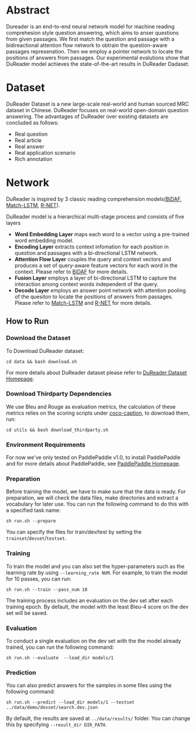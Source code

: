 # Abstract
Dureader is an end-to-end neural network model for machine reading comprehesion style question answering, which aims to anser questions from given passages. We first match the question and passage with a bidireactional attention flow network to obtrain the question-aware passages represenation. Then we employ a pointer network to locate the positions of answers from passages. Our experimental evalutions show that DuReader model achieves the state-of-the-art results in DuReader Dadaset.
# Dataset
DuReader Dataset is a new large-scale real-world and human sourced MRC dataset in Chinese. DuReader focuses on real-world open-domain question answering. The advantages of DuReader over existing datasets are concluded as follows:
 - Real question
 - Real article
 - Real answer
 - Real application scenario
 - Rich annotation

# Network
DuReader is inspired by 3 classic reading comprehension models([BiDAF](https://arxiv.org/abs/1611.01603), [Match-LSTM](https://arxiv.org/abs/1608.07905), [R-NET](https://www.microsoft.com/en-us/research/wp-content/uploads/2017/05/r-net.pdf)).

DuReader model is a hierarchical multi-stage process and consists of five layers

- **Word Embedding Layer** maps each word to a vector using a pre-trained word embedding model.
- **Encoding Layer** extracts context infomation for each position in question and passages with a bi-directional LSTM network.
- **Attention Flow Layer** couples the query and context vectors and produces a set of query-aware feature vectors for each word in the context. Please refer to [BiDAF](https://arxiv.org/abs/1611.01603) for more details.
- **Fusion Layer** employs a layer of bi-directional LSTM to capture the interaction among context words independent of the query.
- **Decode Layer** employs an answer point network with attention pooling of the quesiton to locate the positions of answers from passages. Please refer to [Match-LSTM](https://arxiv.org/abs/1608.07905) and [R-NET](https://www.microsoft.com/en-us/research/wp-content/uploads/2017/05/r-net.pdf) for more details.

## How to Run
### Download the Dataset
To Download DuReader dataset:
```
cd data && bash download.sh
```
For more details about DuReader dataset please refer to [DuReader Dataset Homepage](https://ai.baidu.com//broad/subordinate?dataset=dureader).

### Download Thirdparty Dependencies
We use Bleu and Rouge as evaluation metrics, the calculation of these metrics relies on the scoring scripts under [coco-caption](https://github.com/tylin/coco-caption), to download them, run:

```
cd utils && bash download_thirdparty.sh
```
### Environment Requirements
For now we've only tested on PaddlePaddle v1.0, to install PaddlePaddle and for more details about PaddlePaddle, see [PaddlePaddle Homepage](http://paddlepaddle.org).

### Preparation
Before training the model, we have to make sure that the data is ready. For preparation, we will check the data files, make directories and extract a vocabulary for later use. You can run the following command to do this with a specified task name:

```
sh run.sh --prepare
```
You can specify the files for train/dev/test by setting the `trainset`/`devset`/`testset`.
### Training
To train the model and you can also set the hyper-parameters such as the learning rate by using `--learning_rate NUM`. For example, to train the model for 10 passes, you can run:

```
sh run.sh --train --pass_num 10
```

The training process includes an evaluation on the dev set after each training epoch. By default, the model with the least Bleu-4 score on the dev set will be saved.

### Evaluation
To conduct a single evaluation on the dev set with the the model already trained, you can run the following command:

```
sh run.sh --evaluate  --load_dir models/1
```

### Prediction
You can also predict answers for the samples in some files using the following command:

```
sh run.sh --predict --load_dir models/1 --testset ../data/demo/devset/search.dev.json
```

By default, the results are saved at `../data/results/` folder. You can change this by specifying `--result_dir DIR_PATH`.
